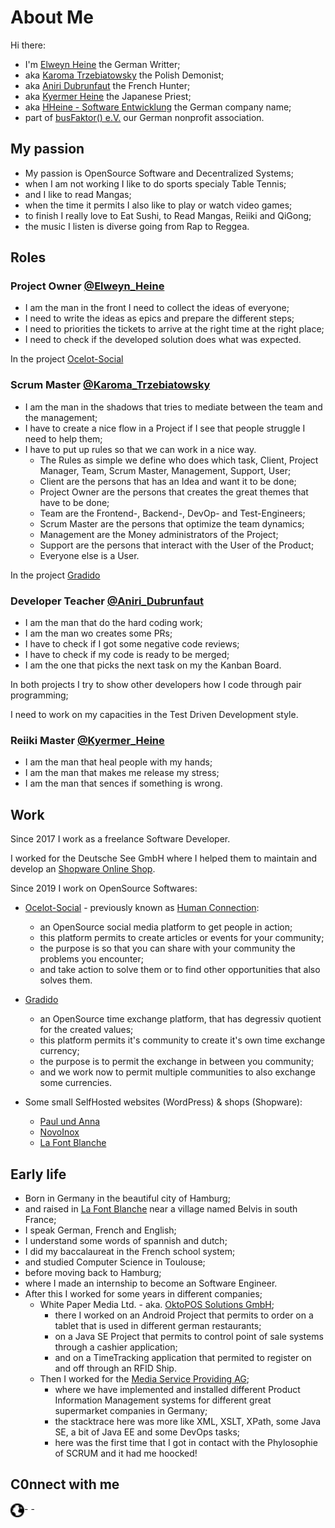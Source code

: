 # About Me

Hi there: 
- I'm [Elweyn Heine](#project-owner-elweyn_heine) the German Writter;
- aka [Karoma Trzebiatowsky](#scrum-master-karoma_trzebiatowsky) the Polish Demonist;
- aka [Aniri Dubrunfaut](#developer-teacher-aniri_dubrunfaut) the French Hunter;
- aka [Kyermer Heine](#reiiki-master-kyermer_heine) the Japanese Priest;
- aka [HHeine - Software Entwicklung](#work) the German company name;
- part of [busFaktor() e.V.](https://www.busfaktor.org/de) our German nonprofit association.

## My passion

- My passion is OpenSource Software and Decentralized Systems; 
- when I am not working I like to do sports specialy Table Tennis;
- and I like to read Mangas;
- when the time it permits I also like to play or watch video games;
- to finish I really love to Eat Sushi, to Read Mangas, Reiiki and QiGong;
- the music I listen is diverse going from Rap to Reggea.

## Roles

### Project Owner [@Elweyn_Heine](#about-me)

- I am the man in the front I need to collect the ideas of everyone;
- I need to write the ideas as epics and prepare the different steps;
- I need to priorities the tickets to arrive at the right time at the right place;
- I need to check if the developed solution does what was expected.


In the project [Ocelot-Social](https://github.com/Ocelot-Social-Community/Ocelot-Social/)

### Scrum Master [@Karoma_Trzebiatowsky](#about-me)

- I am the man in the shadows that tries to mediate between the team and the management;
- I have to create a nice flow in a Project if I see that people struggle I need to help them;
- I have to put up rules so that we can work in a nice way.
  - The Rules as simple we define who does which task, Client, Project Manager, Team, Scrum Master, Management, Support, User;
  - Client are the persons that has an Idea and want it to be done;
  - Project Owner are the persons that creates the great themes that have to be done;
  - Team are the Frontend-, Backend-, DevOp- and Test-Engineers;
  - Scrum Master are the persons that optimize the team dynamics;
  - Management are the Money administrators of the Project;
  - Support are the persons that interact with the User of the Product;
  - Everyone else is a User. 


In the project [Gradido](https://github.com/gradido/gradido/)

### Developer Teacher [@Aniri_Dubrunfaut](#about-me)

- I am the man that do the hard coding work;
- I am the man wo creates some PRs;
- I have to check if I got some negative code reviews;
- I have to check if my code is ready to be merged;
- I am the one that picks the next task on my the Kanban Board. 


In both projects I try to show other developers how I code through pair programming; 

I need to work on my capacities in the Test Driven Development style.

### Reiiki Master [@Kyermer_Heine](#about-me)

- I am the man that heal people with my hands;
- I am the man that makes me release my stress;
- I am the man that sences if something is wrong.

## Work 

Since 2017 I work as a freelance Software Developer. 

I worked for the Deutsche See GmbH where I helped them to maintain and develop an [Shopware Online Shop](https://www.deutschesee.de/shop/).


Since 2019 I work on OpenSource Softwares:

- [Ocelot-Social](https://www.ocelot.social/) - previously known as [Human Connection](https://human-connection.org/):
  - an OpenSource social media platform to get people in action;
  - this platform permits to create articles or events for your community;
  - the purpose is so that you can share with your community the problems you encounter;
  - and take action to solve them or to find other opportunities that also solves them.

- [Gradido](https://gradido.net/de/) 
  - an OpenSource time exchange platform, that has degressiv quotient for the created values;
  - this platform permits it's community to create it's own time exchange currency;
  - the purpose is to permit the exchange in between you community;
  - and we work now to permit multiple communities to also exchange some currencies.

- Some small SelfHosted websites (WordPress) & shops (Shopware):

  - [Paul und Anna](https://www.paulundanna.com/)
  - [NovoInox](https://www.novoinox.de/)
  - [La Font Blanche](https://www.lafontblanche.com/)

## Early life

- Born in Germany in the beautiful city of Hamburg; 
- and raised in [La Font Blanche](https://www.lafontblanche.com/) near a village named Belvis in south France;
- I speak German, French and English;
- I understand some words of spannish and dutch;
- I did my baccalaureat in the French school system;
- and studied Computer Science in Toulouse; 
- before moving back to Hamburg;
- where I made an internship to become an Software Engineer.
- After this I worked for some years in different companies;
  - White Paper Media Ltd. - aka. [OktoPOS Solutions GmbH](https://www.oktopos.com/);
    - there I worked on an Android Project that permits to order on a tablet that is used in different german restaurants;
    - on a Java SE Project that permits to control point of sale systems through a cashier application;
    - and on a TimeTracking application that permited to register on and off through an RFID Ship.
  - Then I worked for the [Media Service Providing AG](https://mspag.com/); 
    - where we have implemented and installed different Product Information Management systems for different great supermarket companies in Germany;
    - the stacktrace here was more like XML, XSLT, XPath, some Java SE, a bit of Java EE and some DevOps tasks;
    - here was the first time that I got in contact with the Phylosophie of SCRUM and it had me hoocked!

## C0nnect with me

<img align="left" alt="HHeine" width="22px" src="https://raw.githubusercontent.com/iconic/open-iconic/master/svg/globe.svg"> 
- <hannes@lafontblanche.com>
- <hannes@infinity.labs.ooo>
